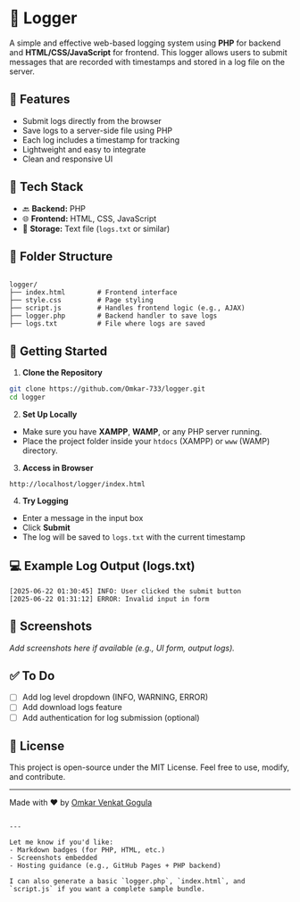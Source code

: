 
# 📝 Logger

A simple and effective web-based logging system using **PHP** for backend and **HTML/CSS/JavaScript** for frontend. This logger allows users to submit messages that are recorded with timestamps and stored in a log file on the server.

## 🌟 Features

- Submit logs directly from the browser
- Save logs to a server-side file using PHP
- Each log includes a timestamp for tracking
- Lightweight and easy to integrate
- Clean and responsive UI

## 🧰 Tech Stack

- 🔙 **Backend:** PHP
- 🌐 **Frontend:** HTML, CSS, JavaScript
- 📁 **Storage:** Text file (`logs.txt` or similar)

## 📁 Folder Structure

```

logger/
├── index.html        # Frontend interface
├── style.css         # Page styling
├── script.js         # Handles frontend logic (e.g., AJAX)
├── logger.php        # Backend handler to save logs
├── logs.txt          # File where logs are saved

````

## 🚀 Getting Started

1. **Clone the Repository**
```bash
git clone https://github.com/Omkar-733/logger.git
cd logger
````

2. **Set Up Locally**

* Make sure you have **XAMPP**, **WAMP**, or any PHP server running.
* Place the project folder inside your `htdocs` (XAMPP) or `www` (WAMP) directory.

3. **Access in Browser**

```
http://localhost/logger/index.html
```

4. **Try Logging**

* Enter a message in the input box
* Click **Submit**
* The log will be saved to `logs.txt` with the current timestamp

## 💻 Example Log Output (logs.txt)

```
[2025-06-22 01:30:45] INFO: User clicked the submit button
[2025-06-22 01:31:12] ERROR: Invalid input in form
```

## 📸 Screenshots

*Add screenshots here if available (e.g., UI form, output logs).*

## ✅ To Do

* [ ] Add log level dropdown (INFO, WARNING, ERROR)
* [ ] Add download logs feature
* [ ] Add authentication for log submission (optional)

## 📄 License

This project is open-source under the MIT License. Feel free to use, modify, and contribute.

---

Made with ❤️ by [Omkar Venkat Gogula](https://github.com/Omkar-733)

```

---

Let me know if you'd like:
- Markdown badges (for PHP, HTML, etc.)
- Screenshots embedded
- Hosting guidance (e.g., GitHub Pages + PHP backend)

I can also generate a basic `logger.php`, `index.html`, and `script.js` if you want a complete sample bundle.
```
